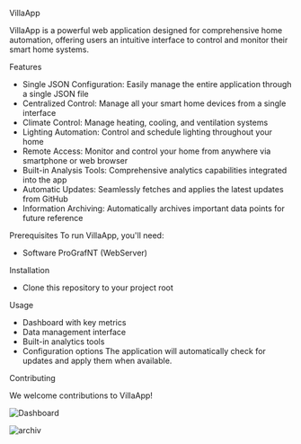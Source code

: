 VillaApp

VillaApp is a powerful web application designed for comprehensive home automation, offering users an intuitive interface to control and monitor their smart home systems.



Features

- Single JSON Configuration: Easily manage the entire application through a single JSON file
- Centralized Control: Manage all your smart home devices from a single interface
- Climate Control: Manage heating, cooling, and ventilation systems
- Lighting Automation: Control and schedule lighting throughout your home
- Remote Access: Monitor and control your home from anywhere via smartphone or web browser
- Built-in Analysis Tools: Comprehensive analytics capabilities integrated into the app
- Automatic Updates: Seamlessly fetches and applies the latest updates from GitHub
- Information Archiving: Automatically archives important data points for future reference

Prerequisites
To run VillaApp, you'll need:
- Software ProGrafNT (WebServer)

Installation
- Clone this repository to your project root

Usage
- Dashboard with key metrics
- Data management interface
- Built-in analytics tools
- Configuration options
The application will automatically check for updates and apply them when available.

Contributing

We welcome contributions to VillaApp!

![Dashboard](https://github.com/user-attachments/assets/1cabd259-6733-4e75-9f4f-73fd71574a42)


![archiv](https://github.com/user-attachments/assets/ae789220-4acc-46c5-a88e-0548faa78227)



